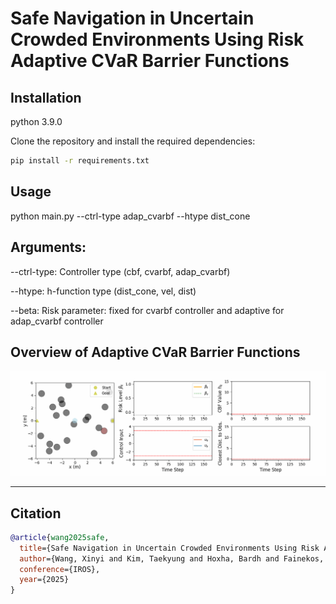 # Safe Navigation in Uncertain Crowded Environments Using Risk Adaptive CVaR Barrier Functions

## Installation
python 3.9.0

Clone the repository and install the required dependencies:

```bash
pip install -r requirements.txt
```

## Usage 

python main.py --ctrl-type adap_cvarbf --htype dist_cone  

## Arguments:

--ctrl-type: Controller type (cbf, cvarbf, adap_cvarbf)

--htype: h-function type (dist_cone, vel, dist)

--beta: Risk parameter: fixed for cvarbf controller and adaptive for adap_cvarbf controller

## Overview of Adaptive CVaR Barrier Functions
![Overview of Adaptive CVaR Barrier Functions](/config/20obs/figures/adap_cvarbf_beta0.99_hdist_cone.gif)



---

## Citation

```bibtex
@article{wang2025safe,
  title={Safe Navigation in Uncertain Crowded Environments Using Risk Adaptive CVaR Barrier Functions},
  author={Wang, Xinyi and Kim, Taekyung and Hoxha, Bardh and Fainekos, Georgios and Panagou, Dimitra},
  conference={IROS},
  year={2025}
}

